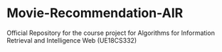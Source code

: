 # Movie-Recommendation-AIR
Official Repository for the course project for Algorithms for Information Retrieval and Intelligence Web (UE18CS332)
